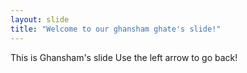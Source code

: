 ```yaml
---
layout: slide
title: "Welcome to our ghansham ghate's slide!"
---
```

This is Ghansham's slide
Use the left arrow to go back!